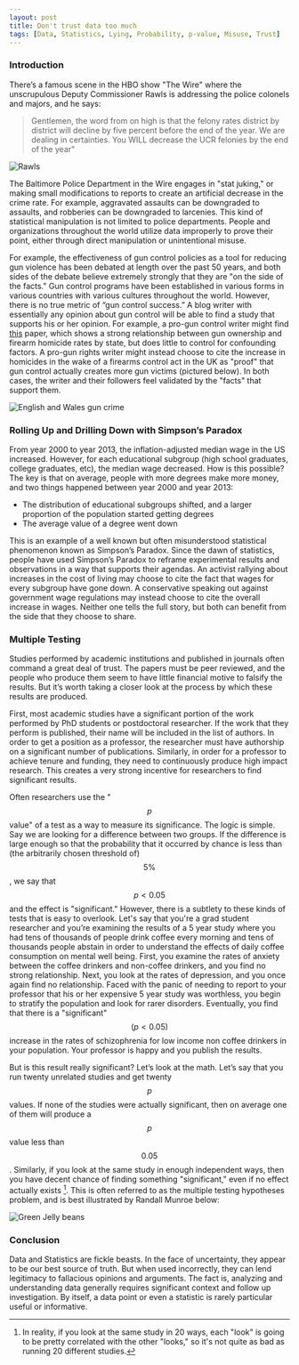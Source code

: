 ```yaml
---
layout: post
title: Don't trust data too much
tags: [Data, Statistics, Lying, Probability, p-value, Misuse, Trust]
---
```

<script> 
  (function(i,s,o,g,r,a,m){i['GoogleAnalyticsObject']=r;i[r]=i[r]||function(){
  (i[r].q=i[r].q||[]).push(arguments)},i[r].l=1*new Date();a=s.createElement(o),
  m=s.getElementsByTagName(o)[0];a.async=1;a.src=g;m.parentNode.insertBefore(a,m)
  })(window,document,'script','https://www.google-analytics.com/analytics.js','ga');

  ga('create', 'UA-82391879-1', 'auto');
  ga('send', 'pageview');

</script>

### Introduction 

There’s a famous scene in the HBO show "The Wire" where the unscrupulous Deputy Commissioner Rawls is addressing the police colonels and majors, and he says:

> Gentlemen, the word from on high is that the felony rates district by district will decline by five percent before the end of the year. We are dealing in certainties. You WILL decrease the UCR felonies by the end of the year"

![Rawls](/img/rawls.png)


The Baltimore Police Department in the Wire engages in "stat juking," or making small modifications to reports to create an artificial decrease in the crime rate. For example, aggravated assaults can be downgraded to assaults, and robberies can be downgraded to larcenies. This kind of statistical manipulation is not limited to police departments. People and organizations throughout the world utilize data improperly to prove their point, either through direct manipulation or unintentional misuse. 

For example, the effectiveness of gun control policies as a tool for reducing gun violence has been debated at length over the past 50 years, and both sides of the debate believe extremely strongly that they are "on the side of the facts." Gun control programs have been established in various forms in various countries with various cultures throughout the world. However, there is no true metric of “gun control success.” A blog writer with essentially any opinion about gun control will be able to find a study that supports his or her opinion. For example, a pro-gun control writer might find [this](https://www.ncbi.nlm.nih.gov/pmc/articles/PMC3828709/) paper, which shows a strong relationship between gun ownership and firearm homicide rates by state, but does little to control for confounding factors. A pro-gun rights writer might instead choose to cite the increase in homicides in the wake of a firearms control act in the UK as "proof" that gun control actually creates more gun victims (pictured below). In both cases, the writer and their followers feel validated by the "facts" that support them. 

![English and Wales gun crime](/img/england_wales.png)

### Rolling Up and Drilling Down with Simpson’s Paradox

From year 2000 to year 2013, the inflation-adjusted median wage in the US increased. However, for each educational subgroup (high school graduates, college graduates, etc), the median wage decreased. How is this possible? The key is that on average, people with more degrees make more money, and two things happened between year 2000 and year 2013:

- The distribution of educational subgroups shifted, and a larger proportion of the population started getting degrees
- The average value of a degree went down

This is an example of a well known but often misunderstood statistical phenomenon known as Simpson’s Paradox. Since the dawn of statistics, people have used Simpson’s Paradox to reframe experimental results and observations in a way that supports their agendas. An activist rallying about increases in the cost of living may choose to cite the fact that wages for every subgroup have gone down. A conservative speaking out against government wage regulations may instead choose to cite the overall increase in wages. Neither one tells the full story, but both can benefit from the side that they choose to share. 

### Multiple Testing

Studies performed by academic institutions and published in journals often command a great deal of trust. The papers must be peer reviewed, and the people who produce them seem to have little financial motive to falsify the results. But it’s worth taking a closer look at the process by which these results are produced.

First, most academic studies have a significant portion of the work performed by PhD students or postdoctoral researcher. If the work that they perform is published, their name will be included in the list of authors. In order to get a position as a professor, the researcher must have authorship on a significant number of publications. Similarly, in order for a professor to achieve tenure and funding, they need to continuously produce high impact research. This creates a very strong incentive for researchers to find significant results. 

Often researchers use the "$$p$$ value" of a test as a way to measure its significance. The logic is simple. Say we are looking for a difference between two groups. If the difference is large enough so that the probability that it occurred by chance is less than (the arbitrarily chosen threshold of) $$5\%$$, we say that $$p < 0.05$$ and the effect is "significant." However, there is a subtlety to these kinds of tests that is easy to overlook. Let's say that you're a grad student researcher and you’re examining the results of a 5 year study where you had tens of thousands of people drink coffee every morning and tens of thousands people abstain in order to understand the effects of daily coffee consumption on mental well being. First, you examine the rates of anxiety between the coffee drinkers and non-coffee drinkers, and you find no strong relationship. Next, you look at the rates of depression, and you once again find no relationship. Faced with the panic of needing to report to your professor that his or her expensive 5 year study was worthless, you begin to stratify the population and look for rarer disorders. Eventually, you find that there is a "significant" $$(p < 0.05)$$ increase in the rates of schizophrenia for low income non coffee drinkers in your population. Your professor is happy and you publish the results.

But is this result really significant? Let’s look at the math. Let’s say that you run twenty unrelated studies and get twenty $$p$$ values. If none of the studies were actually significant, then on average one of them will produce a $$p$$ value less than $$0.05$$. Similarly, if you look at the same study in enough independent ways, then you have decent chance of finding something "significant," even if no effect actually exists [^footnote]. This is often referred to as the multiple testing hypotheses problem, and is best illustrated by Randall Munroe below:

![Green Jelly beans](/img/significant.png)

### Conclusion

Data and Statistics are fickle beasts. In the face of uncertainty, they appear to be our best source of truth. But when used incorrectly, they can lend legitimacy to fallacious opinions and arguments. The fact is, analyzing and understanding data generally requires significant context and follow up investigation. By itself, a data point or even a statistic is rarely particular useful or informative.  


[^footnote]: In reality, if you look at the same study in 20 ways, each "look" is going to be pretty correlated with the other "looks," so it's not quite as bad as running 20 different studies.




